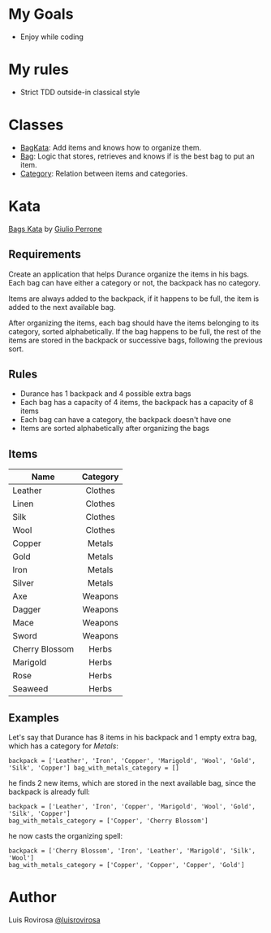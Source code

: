 # My Goals
- Enjoy while coding

# My rules
- Strict TDD outside-in classical style

# Classes
- [BagKata](src/BagKata.php): Add items and knows how to organize them.
- [Bag](src/Bag.php): Logic that stores, retrieves and knows if is the best bag to put an item.
- [Category](src/Category.php): Relation between items and categories.

# Kata
[Bags Kata](https://github.com/pepperrone/katas/blob/master/katas/bags.md) by [Giulio Perrone](https://github.com/pepperrone)

## Requirements
Create an application that helps Durance organize the items in his bags. Each bag can have either a category or not, the backpack has no category.

Items are always added to the backpack, if it happens to be full, the item is added to the next available bag.

After organizing the items, each bag should have the items belonging to its category, sorted alphabetically. If the bag happens to be full, the rest of the items are stored in the backpack or successive bags, following the previous sort.

## Rules
- Durance has 1 backpack and 4 possible extra bags
- Each bag has a capacity of 4 items, the backpack has a capacity of 8 items
- Each bag can have a category, the backpack doesn't have one
- Items are sorted alphabetically after organizing the bags

## Items
|Name|Category|
|----|:------:|
|Leather|Clothes|
|Linen|Clothes|
|Silk|Clothes|
|Wool|Clothes|
|Copper|Metals|
|Gold|Metals|
|Iron|Metals|
|Silver|Metals|
|Axe|Weapons|
|Dagger|Weapons|
|Mace|Weapons|
|Sword|Weapons|
|Cherry Blossom|Herbs|
|Marigold|Herbs|
|Rose|Herbs|
|Seaweed|Herbs|

## Examples
Let's say that Durance has 8 items in his backpack and 1 empty extra bag, which has a category for *Metals*:

``
backpack = ['Leather', 'Iron', 'Copper', 'Marigold', 'Wool', 'Gold', 'Silk', 'Copper']
bag_with_metals_category = []
``

he finds 2 new items, which are stored in the next available bag, since the backpack is already full:

```
backpack = ['Leather', 'Iron', 'Copper', 'Marigold', 'Wool', 'Gold', 'Silk', 'Copper']
bag_with_metals_category = ['Copper', 'Cherry Blossom']
```

he now casts the organizing spell:

```
backpack = ['Cherry Blossom', 'Iron', 'Leather', 'Marigold', 'Silk', 'Wool']
bag_with_metals_category = ['Copper', 'Copper', 'Copper', 'Gold']
```

# Author
Luis Rovirosa [@luisrovirosa](https://www.twitter.com/luisrovirosa)
